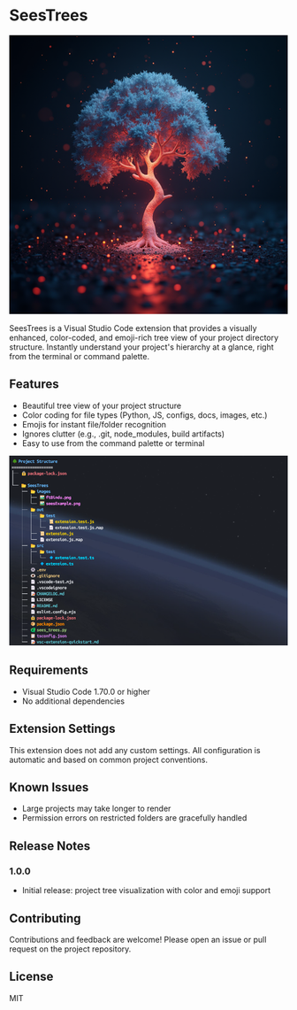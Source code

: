 # SeesTrees

![SeesTrees Logo](./images/holyTree.png)

SeesTrees is a Visual Studio Code extension that provides a visually enhanced, color-coded, and emoji-rich tree view of your project directory structure. Instantly understand your project's hierarchy at a glance, right from the terminal or command palette.

## Features
- Beautiful tree view of your project structure
- Color coding for file types (Python, JS, configs, docs, images, etc.)
- Emojis for instant file/folder recognition
- Ignores clutter (e.g., .git, node_modules, build artifacts)
- Easy to use from the command palette or terminal

![SeesTrees Example](./images/seesTreesExample.png)

## Requirements
- Visual Studio Code 1.70.0 or higher
- No additional dependencies

## Extension Settings
This extension does not add any custom settings. All configuration is automatic and based on common project conventions.

## Known Issues
- Large projects may take longer to render
- Permission errors on restricted folders are gracefully handled

## Release Notes
### 1.0.0
- Initial release: project tree visualization with color and emoji support

## Contributing
Contributions and feedback are welcome! Please open an issue or pull request on the project repository.

## License
MIT
